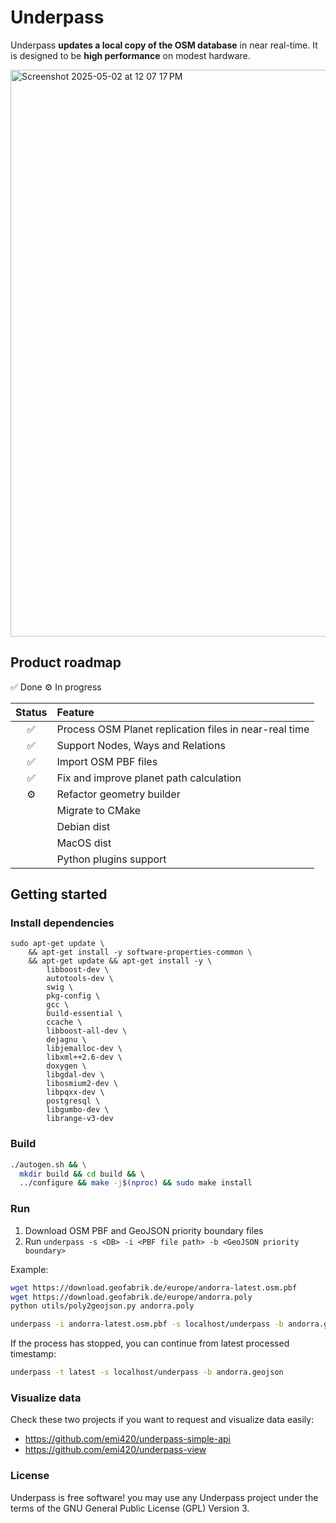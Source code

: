 # Underpass

Underpass **updates a local copy of the OSM database** in near real-time. 
It is designed to be **high performance** on modest hardware.

<img width="907" alt="Screenshot 2025-05-02 at 12 07 17 PM" src="https://github.com/user-attachments/assets/0bb7bc16-3b4a-413b-94b1-6e3e138a5ea5" />

## Product roadmap

✅ Done
⚙️ In progress

<!-- prettier-ignore-start -->
| Status | Feature |
|:--:| :-- |
|✅| Process OSM Planet replication files in near-real time |
|✅| Support Nodes, Ways and Relations |
|✅| Import OSM PBF files |
|✅| Fix and improve planet path calculation |
|⚙️| Refactor geometry builder |
| | Migrate to CMake |
| | Debian dist |
| | MacOS dist |
| | Python plugins support |

## Getting started

### Install dependencies

```
sudo apt-get update \
    && apt-get install -y software-properties-common \
    && apt-get update && apt-get install -y \
        libboost-dev \
        autotools-dev \
        swig \
        pkg-config \
        gcc \
        build-essential \
        ccache \
        libboost-all-dev \
        dejagnu \
        libjemalloc-dev \
        libxml++2.6-dev \
        doxygen \
        libgdal-dev \
        libosmium2-dev \
        libpqxx-dev \
        postgresql \
        libgumbo-dev \
        librange-v3-dev
```

### Build

```bash
./autogen.sh && \
  mkdir build && cd build && \ 
  ../configure && make -j$(nproc) && sudo make install
```

### Run

1. Download OSM PBF and GeoJSON priority boundary files
2. Run `underpass -s <DB> -i <PBF file path> -b <GeoJSON priority boundary>`

Example:

```bash
wget https://download.geofabrik.de/europe/andorra-latest.osm.pbf
wget https://download.geofabrik.de/europe/andorra.poly
python utils/poly2geojson.py andorra.poly
```

```bash
underpass -i andorra-latest.osm.pbf -s localhost/underpass -b andorra.geojson
```

If the process has stopped, you can continue from latest processed timestamp:

```bash
underpass -t latest -s localhost/underpass -b andorra.geojson
```

### Visualize data

Check these two projects if you want to request and visualize data easily:

* https://github.com/emi420/underpass-simple-api
* https://github.com/emi420/underpass-view


### License

Underpass is free software! you may use any Underpass project under the terms of
the GNU General Public License (GPL) Version 3.
